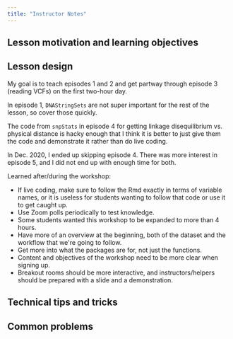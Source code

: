 ```yaml
---
title: "Instructor Notes"
---
```


## Lesson motivation and learning objectives

## Lesson design

My goal is to teach episodes 1 and 2 and get partway through episode 3
(reading VCFs) on the first two-hour day.

In episode 1, `DNAStringSets` are not super important for the rest of the
lesson, so cover those quickly.

The code from `snpStats` in episode 4 for getting linkage disequilibrium
vs. physical distance is hacky enough that I think it is better to just give
them the code and demonstrate it rather than do live coding.

In Dec. 2020, I ended up skipping episode 4.  There was more interest in episode
5, and I did not end up with enough time for both.

Learned after/during the workshop:

* If live coding, make sure to follow the Rmd exactly in terms of variable
names, or it is useless for students wanting to follow that code or use it to
get caught up.
* Use Zoom polls periodically to test knowledge.
* Some students wanted this workshop to be expanded to more than 4 hours.
* Have more of an overview at the beginning, both of the dataset and the
workflow that we're going to follow.
* Get more into what the packages are for, not just the functions.
* Content and objectives of the workshop need to be more clear when signing up.
* Breakout rooms should be more interactive, and instructors/helpers should
be prepared with a slide and a demonstration.

## Technical tips and tricks

## Common problems
